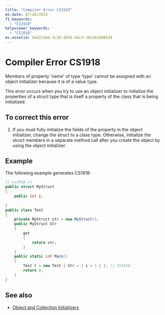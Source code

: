 ```yaml
---
title: "Compiler Error CS1918"
ms.date: 07/20/2015
f1_keywords: 
  - "CS1918"
helpviewer_keywords: 
  - "CS1918"
ms.assetid: 9ad2cbbd-3c10-4d56-b4cd-385103d005d4
---
```

# Compiler Error CS1918
Members of property 'name' of type 'type' cannot be assigned with an object initializer because it is of a value type.  
  
 This error occurs when you try to use an object initializer to initialize the properties of a struct type that is itself a property of the class that is being initialized.  
  
## To correct this error  
  
1.  If you must fully initialize the fields of the property in the object initializer, change the struct to a class type. Otherwise, initialize the struct members in a separate method call after you create the object by using the object initializer.  
  
## Example  
 The following example generates CS1918:  
  
```csharp  
// cs1918.cs  
public struct MyStruct  
{  
    public int i;  
  
}  
public class Test  
{  
    private MyStruct str = new MyStruct();  
    public MyStruct Str  
    {  
        get  
        {  
            return str;  
        }  
    }  
    public static int Main()  
    {  
        Test t = new Test { Str = { i = 1 } }; // CS1918  
        return 0;  
    }  
}  
```  
  
## See also

- [Object and Collection Initializers](../../csharp/programming-guide/classes-and-structs/object-and-collection-initializers.md)
